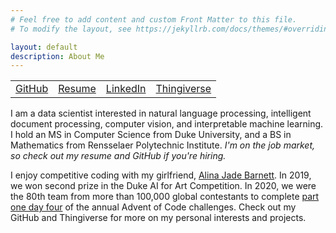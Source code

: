 ```yaml
---
# Feel free to add content and custom Front Matter to this file.
# To modify the layout, see https://jekyllrb.com/docs/themes/#overriding-theme-defaults

layout: default
description: About Me
---
```


<table style="width: 100%">
  <tr>
    <td><a href="https://github.com/JEHoctor/">GitHub</a></td>
    <td><a href="https://drive.google.com/file/d/1dtkw-Jbo9DwJQrXAMmUa1jVqRovOlD3d/view?usp=share_link">Resume</a></td>
    <td><a href="https://www.linkedin.com/in/james-hoctor/">LinkedIn</a></td>
    <td><a href="https://www.thingiverse.com/jehoctor/designs/">Thingiverse</a></td>
    <!-- <td><a href="blog">Blog</a></td> -->
  </tr>
</table>

I am a data scientist interested in natural language processing, intelligent document processing, computer vision, and
interpretable machine learning. I hold an MS in Computer Science from Duke University, and a BS in Mathematics from
Rensselaer Polytechnic Institute. *I'm on the job market, so check out my resume and GitHub if you're hiring.*

I enjoy competitive coding with my girlfriend, [Alina Jade Barnett](https://alinajadebarnett.github.io/). In 2019, we
won second prize in the Duke AI for Art Competition. In 2020, we were the 80th team from more than 100,000 global
contestants to complete [part one day four](https://adventofcode.com/2020/leaderboard/day/4) of the annual Advent of
Code challenges. Check out my GitHub and Thingiverse for more on my personal interests and projects.
